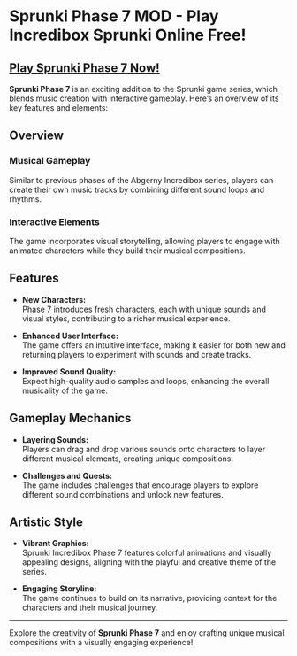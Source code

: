 # Sprunki Phase 7 MOD - Play Incredibox Sprunki Online Free!

## [Play Sprunki Phase 7 Now!](https://tinyurl.com/ext283by)

**Sprunki Phase 7** is an exciting addition to the Sprunki game series, which blends music creation with interactive gameplay. Here’s an overview of its key features and elements:

## Overview

### Musical Gameplay
Similar to previous phases of the Abgerny Incredibox series, players can create their own music tracks by combining different sound loops and rhythms.

### Interactive Elements
The game incorporates visual storytelling, allowing players to engage with animated characters while they build their musical compositions.

## Features

- **New Characters:**  
  Phase 7 introduces fresh characters, each with unique sounds and visual styles, contributing to a richer musical experience.

- **Enhanced User Interface:**  
  The game offers an intuitive interface, making it easier for both new and returning players to experiment with sounds and create tracks.

- **Improved Sound Quality:**  
  Expect high-quality audio samples and loops, enhancing the overall musicality of the game.

## Gameplay Mechanics

- **Layering Sounds:**  
  Players can drag and drop various sounds onto characters to layer different musical elements, creating unique compositions.

- **Challenges and Quests:**  
  The game includes challenges that encourage players to explore different sound combinations and unlock new features.

## Artistic Style

- **Vibrant Graphics:**  
  Sprunki Incredibox Phase 7 features colorful animations and visually appealing designs, aligning with the playful and creative theme of the series.

- **Engaging Storyline:**  
  The game continues to build on its narrative, providing context for the characters and their musical journey.

---

Explore the creativity of **Sprunki Phase 7** and enjoy crafting unique musical compositions with a visually engaging experience!